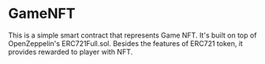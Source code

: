 # GameNFT

This is a simple smart contract that represents Game NFT. It's built on top of OpenZeppelin's ERC721Full.sol. Besides the features of ERC721 token, it provides rewarded to player with NFT. 

